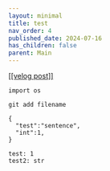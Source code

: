 ```yaml
---
layout: minimal
title: test
nav_order: 4
published_date: 2024-07-16
has_children: false
parent: Main
---
```


<a href='https://velog.io/@s2jin/test'>[[velog post]]</a>

<pre><code class="language-python">import os</code></pre>
<pre><code class="language-bash">git add filename</code></pre>
<pre><code class="language-json">{
  &quot;test&quot;:&quot;sentence&quot;,
  &quot;int&quot;:1,
}</code></pre>
<pre><code class="language-yaml">test: 1
test2: str</code></pre>